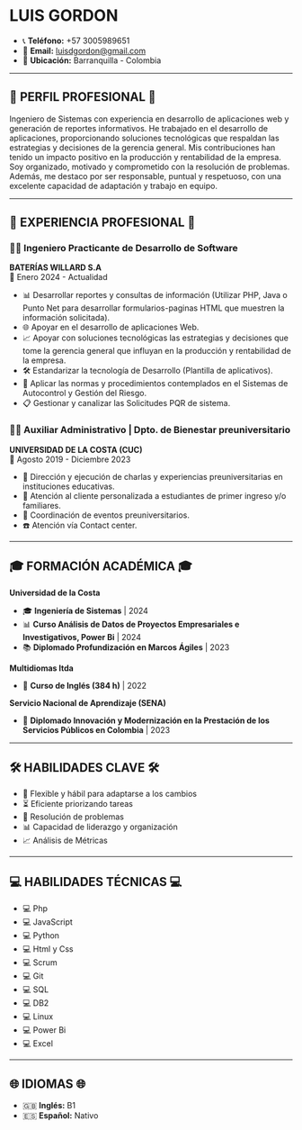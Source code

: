 # LUIS GORDON



- 📞 **Teléfono:** +57 3005989651   
- 📧 **Email:** [luisdgordon@gmail.com](mailto:luisdgordon@gmail.com)   
- 📍 **Ubicación:** Barranquilla - Colombia

---

## **🌟 PERFIL PROFESIONAL 🌟**

Ingeniero de Sistemas con experiencia en desarrollo de aplicaciones web y generación de reportes informativos. He trabajado en el desarrollo de aplicaciones, proporcionando soluciones tecnológicas que respaldan las estrategias y decisiones de la gerencia general. Mis contribuciones han tenido un impacto positivo en la producción y rentabilidad de la empresa. Soy organizado, motivado y comprometido con la resolución de problemas. Además, me destaco por ser responsable, puntual y respetuoso, con una excelente capacidad de adaptación y trabajo en equipo.

---

## **💼 EXPERIENCIA PROFESIONAL 💼**

### **👨‍💻 Ingeniero Practicante de Desarrollo de Software**
**BATERÍAS WILLARD S.A**   
📅 Enero 2024 - Actualidad

- 📊 Desarrollar reportes y consultas de información (Utilizar PHP, Java o Punto Net para desarrollar formularios-paginas HTML que muestren la información solicitada).
- 🌐 Apoyar en el desarrollo de aplicaciones Web.
- 📈 Apoyar con soluciones tecnológicas las estrategias y decisiones que tome la gerencia general que influyan en la producción y rentabilidad de la empresa.
- 🛠️ Estandarizar la tecnología de Desarrollo (Plantilla de aplicativos).
- 📝 Aplicar las normas y procedimientos contemplados en el Sistemas de Autocontrol y Gestión del Riesgo.
- 📋 Gestionar y canalizar las Solicitudes PQR de sistema.

### **👨‍🏫 Auxiliar Administrativo | Dpto. de Bienestar preuniversitario**
**UNIVERSIDAD DE LA COSTA (CUC)**   
📅 Agosto 2019 - Diciembre 2023

- 🎤 Dirección y ejecución de charlas y experiencias preuniversitarias en instituciones educativas.
- 👥 Atención al cliente personalizada a estudiantes de primer ingreso y/o familiares.
- 📅 Coordinación de eventos preuniversitarios.
- ☎️ Atención vía Contact center.

---

## **🎓 FORMACIÓN ACADÉMICA 🎓**

**Universidad de la Costa**

- 🎓 **Ingeniería de Sistemas** | 2024
- 📊 **Curso Análisis de Datos de Proyectos Empresariales e Investigativos, Power Bi** | 2024
- 📚 **Diplomado Profundización en Marcos Ágiles** | 2023

**Multidiomas ltda**

- 🏫 **Curso de Inglés (384 h)** | 2022

**Servicio Nacional de Aprendizaje (SENA)**

- 📜 **Diplomado Innovación y Modernización en la Prestación de los Servicios Públicos en Colombia** | 2023

---

## **🛠️ HABILIDADES CLAVE 🛠️**

- 🔄 Flexible y hábil para adaptarse a los cambios
- ⏳ Eficiente priorizando tareas
- 🧩 Resolución de problemas
- 📊 Capacidad de liderazgo y organización
- 📈 Análisis de Métricas

---

## **💻 HABILIDADES TÉCNICAS 💻**

- 💻 Php
- 💻 JavaScript
- 💻 Python
- 💻 Html y Css
- 💻 Scrum
- 💻 Git
- 💻 SQL
- 💻 DB2
- 💻 Linux
- 💻 Power Bi
- 💻 Excel

---

## **🌐 IDIOMAS 🌐**

- 🇬🇧 **Inglés:** B1
- 🇪🇸 **Español:** Nativo
